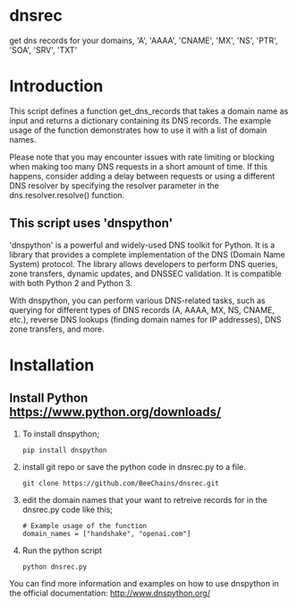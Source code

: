# dnsrec
get dns records for your domains, 'A', 'AAAA', 'CNAME', 'MX', 'NS', 'PTR', 'SOA', 'SRV', 'TXT'

# Introduction
This script defines a function get_dns_records that takes a domain name as input and returns a dictionary containing its DNS records. The example usage of the function demonstrates how to use it with a list of domain names.

Please note that you may encounter issues with rate limiting or blocking when making too many DNS requests in a short amount of time. If this happens, consider adding a delay between requests or using a different DNS resolver by specifying the resolver parameter in the dns.resolver.resolve() function.

## This script uses 'dnspython'
'dnspython' is a powerful and widely-used DNS toolkit for Python. It is a library that provides a complete implementation of the DNS (Domain Name System) protocol. The library allows developers to perform DNS queries, zone transfers, dynamic updates, and DNSSEC validation. It is compatible with both Python 2 and Python 3.

With dnspython, you can perform various DNS-related tasks, such as querying for different types of DNS records (A, AAAA, MX, NS, CNAME, etc.), reverse DNS lookups (finding domain names for IP addresses), DNS zone transfers, and more.

# Installation
## Install Python https://www.python.org/downloads/
1. To install dnspython;
   ```
   pip install dnspython
   ```
2. install git repo or save the python code in dnsrec.py to a file.
   ```
   git clone https://github.com/BeeChains/dnsrec.git
   ```
3. edit the domain names that your want to retreive records for in the dnsrec.py code like this;
   ```
   # Example usage of the function
   domain_names = ["handshake", "openai.com"]
   ```
4. Run the python script
   ```
   python dnsrec.py
   ```
You can find more information and examples on how to use dnspython in the official documentation: http://www.dnspython.org/

